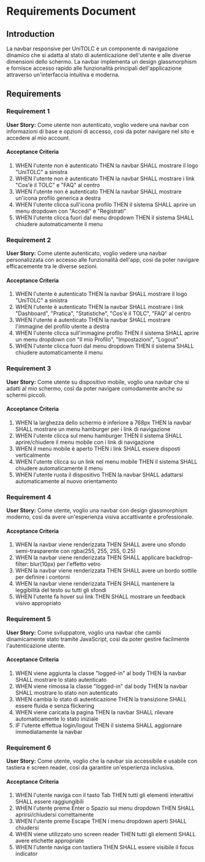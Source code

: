 # Requirements Document

## Introduction

La navbar responsive per UniTOLC è un componente di navigazione dinamico che si adatta al stato di autenticazione dell'utente e alle diverse dimensioni dello schermo. La navbar implementa un design glassmorphism e fornisce accesso rapido alle funzionalità principali dell'applicazione attraverso un'interfaccia intuitiva e moderna.

## Requirements

### Requirement 1

**User Story:** Come utente non autenticato, voglio vedere una navbar con informazioni di base e opzioni di accesso, così da poter navigare nel sito e accedere al mio account.

#### Acceptance Criteria

1. WHEN l'utente non è autenticato THEN la navbar SHALL mostrare il logo "UniTOLC" a sinistra
2. WHEN l'utente non è autenticato THEN la navbar SHALL mostrare i link "Cos'è il TOLC" e "FAQ" al centro
3. WHEN l'utente non è autenticato THEN la navbar SHALL mostrare un'icona profilo generica a destra
4. WHEN l'utente clicca sull'icona profilo THEN il sistema SHALL aprire un menu dropdown con "Accedi" e "Registrati"
5. WHEN l'utente clicca fuori dal menu dropdown THEN il sistema SHALL chiudere automaticamente il menu

### Requirement 2

**User Story:** Come utente autenticato, voglio vedere una navbar personalizzata con accesso alle funzionalità dell'app, così da poter navigare efficacemente tra le diverse sezioni.

#### Acceptance Criteria

1. WHEN l'utente è autenticato THEN la navbar SHALL mostrare il logo "UniTOLC" a sinistra
2. WHEN l'utente è autenticato THEN la navbar SHALL mostrare i link "Dashboard", "Pratica", "Statistiche", "Cos'è il TOLC", "FAQ" al centro
3. WHEN l'utente è autenticato THEN la navbar SHALL mostrare l'immagine del profilo utente a destra
4. WHEN l'utente clicca sull'immagine profilo THEN il sistema SHALL aprire un menu dropdown con "Il mio Profilo", "Impostazioni", "Logout"
5. WHEN l'utente clicca fuori dal menu dropdown THEN il sistema SHALL chiudere automaticamente il menu

### Requirement 3

**User Story:** Come utente su dispositivo mobile, voglio una navbar che si adatti al mio schermo, così da poter navigare comodamente anche su schermi piccoli.

#### Acceptance Criteria

1. WHEN la larghezza dello schermo è inferiore a 768px THEN la navbar SHALL mostrare un menu hamburger per i link di navigazione
2. WHEN l'utente clicca sul menu hamburger THEN il sistema SHALL aprire/chiudere il menu mobile con i link di navigazione
3. WHEN il menu mobile è aperto THEN i link SHALL essere disposti verticalmente
4. WHEN l'utente clicca su un link nel menu mobile THEN il sistema SHALL chiudere automaticamente il menu
5. WHEN l'utente ruota il dispositivo THEN la navbar SHALL adattarsi automaticamente al nuovo orientamento

### Requirement 4

**User Story:** Come utente, voglio una navbar con design glassmorphism moderno, così da avere un'esperienza visiva accattivante e professionale.

#### Acceptance Criteria

1. WHEN la navbar viene renderizzata THEN SHALL avere uno sfondo semi-trasparente con rgba(255, 255, 255, 0.25)
2. WHEN la navbar viene renderizzata THEN SHALL applicare backdrop-filter: blur(10px) per l'effetto vetro
3. WHEN la navbar viene renderizzata THEN SHALL avere un bordo sottile per definire i contorni
4. WHEN la navbar viene renderizzata THEN SHALL mantenere la leggibilità del testo su tutti gli sfondi
5. WHEN l'utente fa hover sui link THEN SHALL mostrare un feedback visivo appropriato

### Requirement 5

**User Story:** Come sviluppatore, voglio una navbar che cambi dinamicamente stato tramite JavaScript, così da poter gestire facilmente l'autenticazione utente.

#### Acceptance Criteria

1. WHEN viene aggiunta la classe "logged-in" al body THEN la navbar SHALL mostrare lo stato autenticato
2. WHEN viene rimossa la classe "logged-in" dal body THEN la navbar SHALL mostrare lo stato non autenticato
3. WHEN cambia lo stato di autenticazione THEN la transizione SHALL essere fluida e senza flickering
4. WHEN viene caricata la pagina THEN la navbar SHALL rilevare automaticamente lo stato iniziale
5. IF l'utente effettua login/logout THEN il sistema SHALL aggiornare immediatamente la navbar

### Requirement 6

**User Story:** Come utente, voglio che la navbar sia accessibile e usabile con tastiera e screen reader, così da garantire un'esperienza inclusiva.

#### Acceptance Criteria

1. WHEN l'utente naviga con il tasto Tab THEN tutti gli elementi interattivi SHALL essere raggiungibili
2. WHEN l'utente preme Enter o Spazio sui menu dropdown THEN SHALL aprirsi/chiudersi correttamente
3. WHEN l'utente preme Escape THEN i menu dropdown aperti SHALL chiudersi
4. WHEN viene utilizzato uno screen reader THEN tutti gli elementi SHALL avere etichette appropriate
5. WHEN l'utente naviga con tastiera THEN SHALL essere visibile il focus indicator
